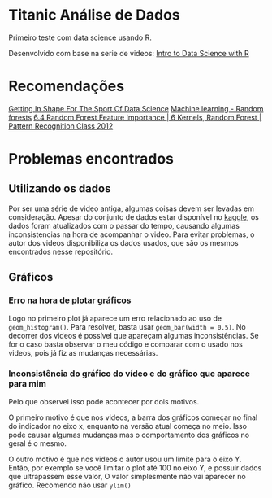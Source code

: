 # Titanic Análise de Dados

Primeiro teste com data science usando R.

Desenvolvido com base na serie de videos: [Intro to Data Science with R](https://www.youtube.com/watch?v=32o0DnuRjfg&list=PLTJTBoU5HOCRrTs3cJK-PbHM39cwCU0PF)

# Recomendações 
[Getting In Shape For The Sport Of Data Science](https://www.youtube.com/watch?v=kwt6XEh7U3g)
[Machine learning - Random forests](https://www.youtube.com/watch?v=3kYujfDgmNk)
[6.4 Random Forest Feature Importance | 6 Kernels, Random Forest | Pattern Recognition Class 2012](https://www.youtube.com/watch?v=WE67TSz-a7s)

# Problemas encontrados

## Utilizando os dados
Por ser uma série de video antiga, algumas coisas devem ser levadas em consideração. Apesar do conjunto de dados estar disponível no [kaggle](kaggle.com), os dados foram atualizados com o passar do tempo, causando algumas inconsistencias na hora de acompanhar o video. 
Para evitar problemas, o autor dos videos disponibiliza os dados usados, que são os mesmos encontrados nesse repositório.

## Gráficos

### Erro na hora de plotar gráficos
Logo no primeiro plot já aparece um erro relacionado ao uso de `geom_histogram()`.
Para resolver, basta usar `geom_bar(width = 0.5)`. No decorrer dos videos é possível que apareçam algumas inconsistências. Se for o caso basta observar o meu código e comparar com o usado nos videos, pois já fiz as mudanças necessárias.

### Inconsistência do gráfico do vídeo e do gráfico que aparece para mim
Pelo que observei isso pode acontecer por dois motivos. 

O primeiro motivo é que nos videos, a barra dos gráficos começar no final do indicador no eixo x, enquanto na versão atual começa no meio. Isso pode causar algumas mudanças mas o comportamento dos gráficos no geral é o mesmo. 

O outro motivo é que nos videos o autor usou um limite para o eixo Y. Então, por exemplo se você limitar o plot até 100 no eixo Y, e possuir dados que ultrapassem esse valor, O valor simplesmente não vai aparecer no gráfico. Recomendo não usar `ylim()`